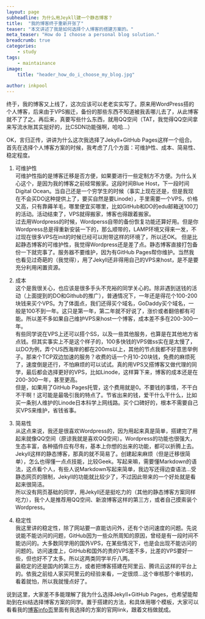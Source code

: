 ```yaml
---
layout: page
subheadline: 为什么用Jeykll建一个静态博客？
title:  "我的博客终于重新开张了"
teaser: "本文讲述了我是如何选择个人博客的搭建方案的。"
meta_teaser: "How do I choose a personal blog solution."
breadcrumb: true
categories:
    - study
tags:
    - maintainance
image:
    title: "header_how_do_i_choose_my_blog.jpg"
    
author: inkpool
---
```


终于，我的博客又上线了，这次应该可以老老实实写了。原来用WordPress搭的个人博客，后来由于VPS搬迁，备份的那些东西不知道被我丢哪儿去了，从此博客就不了了之。再后来，真要写些什么东西，就用QQ空间（TAT，我觉得QQ空间拿来写流水账其实挺好的，比CSDN功能强啊，哈哈...）

OK，言归正传，讲讲为什么这次我选择了Jekyll+GitHub Pages这样一个组合。首先在选择个人博客方案的时候，我考虑了几个方面：可维护性、成本、简易性、稳定程度。  

1. 可维护性  
可维护性指的是博客迁移是否方便，如果要进行一些定制方不方便。为什么关心这个，是因为我的博客之前经常搬家。这段时间Blue Host，下一段时间Digital Ocean。当自己还是一个穷学生的时候（事实上现在还是，但是我现在不会买DO这种提供上了，要买自然是要Linode），手里需要一个VPS，价格又高，只有靠薅羊毛，哪里便宜买哪里，比如GitHub和DO的edu邮箱送100刀的活动。活动结束了，VPS就得搬家，博客也得跟着搬家。  
过去用Wordpress的时候，Wordperss自带的备份恢复功能还算好用。但是你Wordpress总是得重新安装一下的，那么顺带的，LAMP环境又得来一发，不过现在很多VPS在init的时候已经可以附带这样的环境了，所以还OK。
但是比起静态博客的可维护性，我觉得Wordpress还是差了点。静态博客直接打包备份一下就完事了。服务器不要维护，因为有GitHub Pages帮你维护。当然我也看见过奇葩的（我觉得），用了Jekyll还非得用自己的VPS来host，是不是要充分利用闲置资源。

2. 成本  
这个是我很关心，也应该是很多手头不充裕的同学关心的。除非遇到送钱的活动（上面提到的DO和Github的推广），普通情况下，一年还是得花个100-200块钱来买个VPS。为了体面点，我们还得买个域名，GoDaddy买个域名，一般是100不到一年。这只是第一年，第二年就不好说了，涨价或者翻倍都有可能。所以差不多如果自己维护VPS来host一个博客，成本差不多在200-300一年。  
有些同学说在VPS上还可以搭个SS，以及一些其他服务，也算是在其他地方省点钱。但其实事实上不是这个样子的，100多快钱的VPS做ss实在是太慢了，以DO为例，弄个US西海岸的都在200ms以上，其他的节点我都不好意思举例子。那来个TCP双边加速的服务？收费的话一个月10-20块钱，免费的麻烦死了，速度倒是还行，不怕麻烦的可以试试。真的用VPS又搭博客又做代理的同学，最后都会选择更好的VPS，比如Linode，这样算下来，博客的成本还是在200-300一年，甚至更高。  
但是，如果用了GitHub Pages托管，这个费用就是0。不要钱的事情，不干白不干啊！这可能是最吸引我的特点了。节省出来的钱，爱干什么干什么，比如买一条别人维护的Linode日本科学上网线路。买个口碑好的，根本不需要自己买VPS来维护，省钱省事。  

3. 简易性  
从这点来说，我还是很喜欢Wordpress的，因为用起来真是简单，搭建完了用起来就像QQ空间（原谅我就是喜欢QQ空间）。Wordpress的功能也很强大，生态丰富，各种插件应有尽有，基本上你想的出来的功能，都可以折腾上去。  
Jekyll这样的静态博客，那真的就不简易了。创建起来麻烦（但是迁移很简单），怎么也得懂一点点技能，比较Geek。写起来嘛，需要懂Markdown的语法，这点看个人，有些人说Markdown写起来简单，我边写还得边查语法...受静态网页的限制，Jekyll的功能就比较少了，不过因此带来的一个好处就是看起来很简洁。  
所以没有网页基础的同学，用Jekyll还是挺吃力的（其他的静态博客方案同样吃力），我个人是推荐用QQ空间、新浪博客这样的第三方，或者自己摸索装个Wordpress。

4. 稳定性  
我这里讲的稳定性，除了网站要一直能访问外，还有个访问速度的问题。先说说能不能访问的问题，GitHub因为一些众所周知的原因，曾经是有一段时间不能访问的。大多数同学用的国外VPS，在某些情况下，也是会出现不能访问的问题的。访问速度上，GitHub和国外的贵的VPS差不多，比差的VPS要好一些，但也好不了太多。所以这两类同学半斤八两。  
最稳定的还是国内的第三方，或者把博客搭建在阿里云、腾讯云这样的平台上的。依我之前给人家买阿里云的经验来看，一定很烦...这个审核那个审核的，看着就怕，所以我就慢点好了。

说到这里，大家差不多能理解了我为什么选择Jekyll+GitHub Pages，也希望能帮助到在纠结选择博客方案的同学。置于搭建的方法，和具体用哪个模板，大家可以看看我的[博客info页](inkpool.github.com/info/)里面有我选择的方案的官网link，跟着文档做就成。

